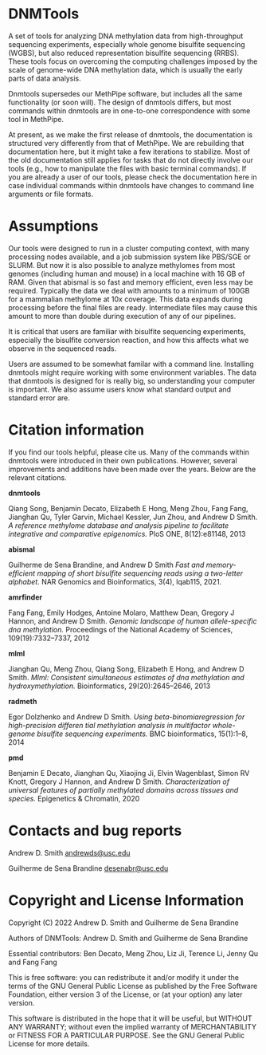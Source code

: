 # DNMTools

A set of tools for analyzing DNA methylation data from high-throughput
sequencing experiments, especially whole genome bisulfite sequencing
(WGBS), but also reduced representation bisulfite sequencing
(RRBS). These tools focus on overcoming the computing challenges
imposed by the scale of genome-wide DNA methylation data, which is
usually the early parts of data analysis.

Dnmtools supersedes our MethPipe software, but includes all the same
functionality (or soon will). The design of dnmtools differs, but most
commands within dnmtools are in one-to-one correspondence with some
tool in MethPipe.

At present, as we make the first release of dnmtools, the
documentation is structured very differently from that of MethPipe. We
are rebuilding that documentation here, but it might take a few
iterations to stabilize. Most of the old documentation still applies
for tasks that do not directly involve our tools (e.g., how to
manipulate the files with basic terminal commands). If you are already
a user of our tools, please check the documentation here in case
individual commands within dnmtools have changes to command line
arguments or file formats.

# Assumptions

Our tools were designed to run in a cluster computing context, with
many processing nodes available, and a job submission system like
PBS/SGE or SLURM. But now it is also possible to analyze methylomes
from most genomes (including human and mouse) in a local machine with
16 GB of RAM. Given that abismal is so fast and memory efficient, even
less may be required. Typically the data we deal with amounts to a
minimum of 100GB for a mammalian methylome at 10x coverage. This data
expands during processing before the final files are ready.
Intermediate files may cause this amount to more than double during
execution of any of our pipelines.

It is critical that users are familiar with bisulfite sequencing
experiments, especially the bisulfite conversion reaction, and how
this affects what we observe in the sequenced reads.

Users are assumed to be somewhat familar with a command line.
Installing dnmtools might require working with some environment
variables. The data that dnmtools is designed for is really big, so
understanding your computer is important. We also assume users know
what standard output and standard error are.

# Citation information

If you find our tools helpful, please cite us. Many of the commands
within dnmtools were introduced in their own publications. However,
several improvements and additions have been made over the years.
Below are the relevant citations.

**dnmtools**

Qiang Song, Benjamin Decato, Elizabeth E Hong, Meng Zhou, Fang Fang,
Jianghan Qu, Tyler Garvin, Michael Kessler, Jun Zhou, and Andrew D
Smith. *A reference methylome database and analysis pipeline to
facilitate integrative and comparative epigenomics.* PloS ONE,
8(12):e81148, 2013

**abismal**

Guilherme de Sena Brandine, and Andrew D Smith *Fast and
memory-efficient mapping of short bisulfite sequencing reads using a
two-letter alphabet.* NAR Genomics and Bioinformatics, 3(4), lqab115,
2021.

**amrfinder**

Fang Fang, Emily Hodges, Antoine Molaro, Matthew Dean, Gregory J
Hannon, and Andrew D Smith. *Genomic landscape of human
allele-specific dna methylation.* Proceedings of the National Academy
of Sciences, 109(19):7332–7337, 2012

**mlml**

Jianghan Qu, Meng Zhou, Qiang Song, Elizabeth E Hong, and Andrew D
Smith. *Mlml: Consistent simultaneous estimates of dna methylation and
hydroxymethylation.* Bioinformatics, 29(20):2645–2646, 2013

**radmeth**

Egor Dolzhenko and Andrew D Smith.  *Using beta-binomiaregression for
high-precision differen tial methylation analysis in multifactor
whole-genome bisulfite sequencing experiments.* BMC bioinformatics,
15(1):1–8, 2014

**pmd**

Benjamin E Decato, Jianghan Qu, Xiaojing Ji, Elvin Wagenblast, Simon
RV Knott, Gregory J Hannon, and Andrew D Smith. *Characterization of
universal features of partially methylated domains across tissues and
species.* Epigenetics & Chromatin, 2020

Contacts and bug reports
========================

Andrew D. Smith
andrewds@usc.edu

Guilherme de Sena Brandine
desenabr@usc.edu

Copyright and License Information
=================================

Copyright (C) 2022
Andrew D. Smith and Guilherme de Sena Brandine

Authors of DNMTools: Andrew D. Smith and Guilherme de Sena Brandine

Essential contributors: Ben Decato, Meng Zhou, Liz Ji, Terence Li,
Jenny Qu and Fang Fang

This is free software: you can redistribute it and/or modify it under
the terms of the GNU General Public License as published by the Free
Software Foundation, either version 3 of the License, or (at your
option) any later version.

This software is distributed in the hope that it will be useful, but
WITHOUT ANY WARRANTY; without even the implied warranty of
MERCHANTABILITY or FITNESS FOR A PARTICULAR PURPOSE.  See the GNU
General Public License for more details.
